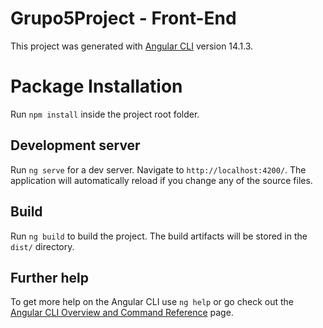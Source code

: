 # Grupo5Project - Front-End

This project was generated with [Angular CLI](https://github.com/angular/angular-cli) version 14.1.3.

# Package Installation

Run `npm install` inside the project root folder.

## Development server

Run `ng serve` for a dev server. Navigate to `http://localhost:4200/`. The application will automatically reload if you change any of the source files.

## Build

Run `ng build` to build the project. The build artifacts will be stored in the `dist/` directory.

## Further help

To get more help on the Angular CLI use `ng help` or go check out the [Angular CLI Overview and Command Reference](https://angular.io/cli) page.
